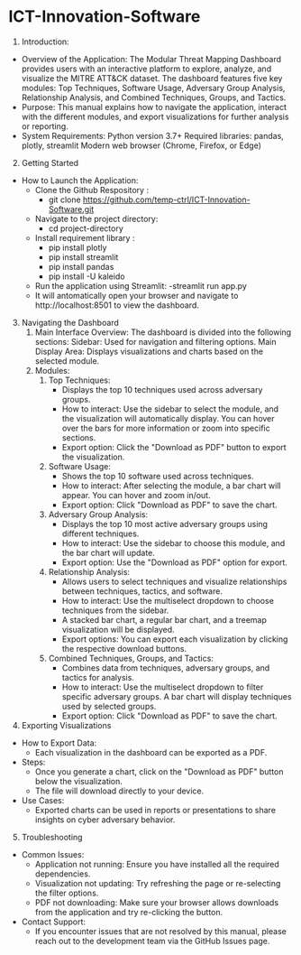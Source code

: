 # ICT-Innovation-Software
1. Introduction:
  - Overview of the Application:
  The Modular Threat Mapping Dashboard provides users with an interactive platform to explore, analyze, and visualize the MITRE ATT&CK dataset.
  The dashboard features five key modules: Top Techniques, Software Usage, Adversary Group Analysis, Relationship Analysis, and Combined Techniques, Groups, and Tactics.
  - Purpose:
  This manual explains how to navigate the application, interact with the different modules, and export visualizations for further analysis or reporting.
  - System Requirements:
  Python version 3.7+
  Required libraries: pandas, plotly, streamlit
  Modern web browser (Chrome, Firefox, or Edge)
2. Getting Started
  - How to Launch the Application:
    + Clone the Github Respository :
       - git clone https://github.com/temp-ctrl/ICT-Innovation-Software.git
    + Navigate to the project directory:
       - cd project-directory
    + Install requirement library :
       - pip install plotly
       - pip install streamlit
       - pip install pandas
       - pip install -U kaleido
    + Run the application using Streamlit:
       -streamlit run app.py
    + It will antomatically open your browser and navigate to http://localhost:8501 to view the dashboard.
3. Navigating the Dashboard
      1. Main Interface Overview:
          The dashboard is divided into the following sections:
          Sidebar: Used for navigation and filtering options.
          Main Display Area: Displays visualizations and charts based on the selected module.
      2. Modules:
          1. Top Techniques:
              - Displays the top 10 techniques used across adversary groups.
              - How to interact: Use the sidebar to select the module, and the visualization will automatically display. You can hover over the bars for more information or zoom into specific sections.
              - Export option: Click the "Download as PDF" button to export the visualization.
          2. Software Usage:
              - Shows the top 10 software used across techniques.
              - How to interact: After selecting the module, a bar chart will appear. You can hover and zoom in/out.
              - Export option: Click "Download as PDF" to save the chart.
          3. Adversary Group Analysis:
              - Displays the top 10 most active adversary groups using different techniques.
              - How to interact: Use the sidebar to choose this module, and the bar chart will update.
              - Export option: Use the "Download as PDF" option for export.
          4. Relationship Analysis:
              - Allows users to select techniques and visualize relationships between techniques, tactics, and software.
              - How to interact: Use the multiselect dropdown to choose techniques from the sidebar.
              - A stacked bar chart, a regular bar chart, and a treemap visualization will be displayed.
              - Export options: You can export each visualization by clicking the respective download buttons.
          5. Combined Techniques, Groups, and Tactics:
              - Combines data from techniques, adversary groups, and tactics for analysis.
              - How to interact: Use the multiselect dropdown to filter specific adversary groups. A bar chart will display techniques used by selected groups.
              - Export option: Click "Download as PDF" to save the chart.
4. Exporting Visualizations
  - How to Export Data:
    + Each visualization in the dashboard can be exported as a PDF.
  - Steps:
    + Once you generate a chart, click on the "Download as PDF" button below the visualization.
    + The file will download directly to your device.
  - Use Cases:
    + Exported charts can be used in reports or presentations to share insights on cyber adversary behavior.
5. Troubleshooting
  - Common Issues:
    + Application not running: Ensure you have installed all the required dependencies.
    + Visualization not updating: Try refreshing the page or re-selecting the filter options.
    + PDF not downloading: Make sure your browser allows downloads from the application and try re-clicking the button.
  - Contact Support:
    + If you encounter issues that are not resolved by this manual, please reach out to the development team via the GitHub Issues page.
